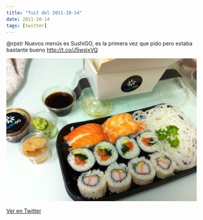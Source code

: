 ```yaml
---
title: "Tuit del 2011-10-14"
date: 2011-10-14
tags: [twitter]
---
```


@rpstr Nuevos menús es SushiGO, es la primera vez que pido pero estaba bastante bueno http://t.co/J5wsjxVQ

![Imagen](/assets/images/124959794858704896-AbvyRXgCQAEmF_1.jpg)

[Ver en Twitter](https://twitter.com/i/web/status/124959794858704896)
